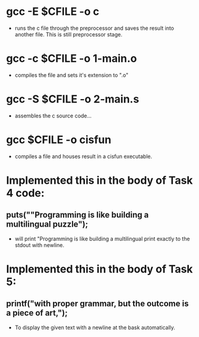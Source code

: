 # gcc -E $CFILE -o c
* runs the c file through the preprocessor and saves the result into another file. This is still preprocessor stage.

# gcc -c $CFILE -o 1-main.o
* compiles the file and sets it's extension to ".o"

# gcc -S $CFILE -o 2-main.s
* assembles the c source code...

# gcc $CFILE -o cisfun
* compiles a file and houses result in a cisfun executable.

# Implemented this in the body of Task 4 code:
## puts("\"Programming is like building a multilingual puzzle");
* will print "Programming is like building a multilingual print exactly to the stdout with newline.

# Implemented this in the body of  Task 5:
## printf("with proper grammar, but the outcome is a piece of art,");
* To display the given text with a newline at the bask automatically.


